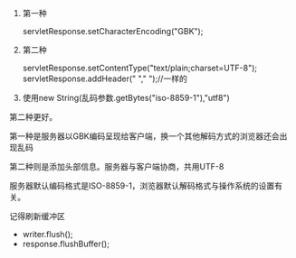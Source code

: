 
1. 第一种

    servletResponse.setCharacterEncoding("GBK");

2. 第二种

   servletResponse.setContentType("text/plain;charset=UTF-8");
   servletResponse.addHeader(" "," ");//一样的

3. 使用new String(乱码参数.getBytes("iso-8859-1"),"utf8")

第二种更好。

第一种是服务器以GBK编码呈现给客户端，换一个其他解码方式的浏览器还会出现乱码

第二种则是添加头部信息。服务器与客户端协商，共用UTF-8

服务器默认编码格式是ISO-8859-1，浏览器默认解码格式与操作系统的设置有关。


记得刷新缓冲区
- writer.flush();
- response.flushBuffer();